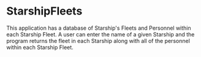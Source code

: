 # StarshipFleets
This application has a database of Starship's Fleets and Personnel within each Starship Fleet. A user can enter the name of a given Starship and the program returns the fleet in each Starship along with all of the personnel within each Starship Fleet.
